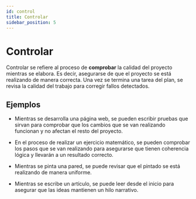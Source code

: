 ```yaml
---
id: control
title: Controlar
sidebar_position: 5
---
```


# Controlar

Controlar se refiere al proceso de **comprobar** la calidad del proyecto mientras se elabora. Es decir, asegurarse de que el proyecto se está realizando de manera correcta. Una vez se termina una tarea del plan, se revisa la calidad del trabajo para corregir fallos detectados.

## Ejemplos

- Mientras se desarrolla una página web, se pueden escribir pruebas que sirvan para comprobar que los cambios que se van realizando funcionan y no afectan el resto del proyecto. 

- En el proceso de realizar un ejercicio matemático, se pueden comprobar los pasos que se van realizando para asegurarse que tienen coherencia lógica y llevarán a
un resultado correcto.

- Mientras se pinta una pared, se puede revisar que el pintado se está realizando de manera uniforme.

- Mientras se escribe un artículo, se puede leer desde el inicio para asegurar que las ideas mantienen un hilo narrativo.